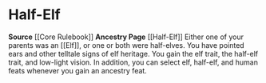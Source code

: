 ﻿---
id: '26'
name: Half-Elf
rarity: null
source: '[[DATABASE/source/Core Rulebook|Core Rulebook]]'
trait: null
type: null

---
# Half-Elf

**Source** [[Core Rulebook]] 
**Ancestry Page** [[Half-Elf]]
Either one of your parents was an [[Elf]], or one or both were half-elves. You have pointed ears and other telltale signs of elf heritage. You gain the elf trait, the half-elf trait, and low-light vision. In addition, you can select elf, half-elf, and human feats whenever you gain an ancestry feat.